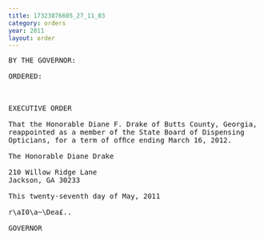 ```yaml
---
title: 17323876605_27_11_03
category: orders
year: 2011
layout: order
---
```


<pre>BY THE GOVERNOR:

ORDERED:

 

EXECUTIVE ORDER

That the Honorable Diane F. Drake of Butts County, Georgia, is
reappointed as a member of the State Board of Dispensing
Opticians, for a term of ofﬁce ending March 16, 2012.

The Honorable Diane Drake

210 Willow Ridge Lane
Jackson, GA 30233

This twenty-seventh day of May, 2011

r\aI0\a~\Dea£..

GOVERNOR

</pre>
